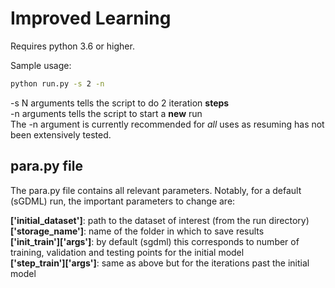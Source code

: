 
# Improved Learning

Requires python 3.6 or higher.

Sample usage:
```bash
python run.py -s 2 -n
```

-s N arguments tells the script to do 2 iteration **steps**  
-n arguments tells the script to start a **new** run  
The -n argument is currently recommended for *all* uses as resuming has not been extensively tested.


## para.py file

The para.py file contains all relevant parameters. Notably, for a default (sGDML) run, the important parameters to change are:

**\['initial_dataset'\]**: path to the dataset of interest (from the run directory)  
**\['storage_name'\]**: name of the folder in which to save results  
**\['init_train'\]\['args'\]**: by default (sgdml) this corresponds to number of training, validation and testing points for the initial model  
**\['step_train'\]\['args'\]**: same as above but for the iterations past the initial model  



